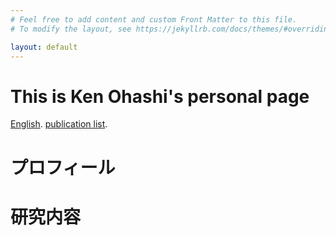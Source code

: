 ```yaml
---
# Feel free to add content and custom Front Matter to this file.
# To modify the layout, see https://jekyllrb.com/docs/themes/#overriding-theme-defaults

layout: default
---
```

# This is Ken Ohashi's personal page
[English]( ./english_index.html).
[publication list]( ./publication.html).

# プロフィール

# 研究内容




